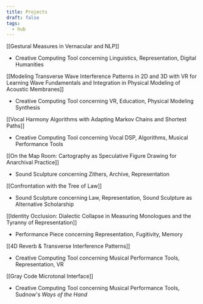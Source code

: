 ```yaml
---
title: Projects
draft: false
tags:
  - hub
---
```

 [[Gestural Measures in Vernacular and NLP]] 
 - Creative Computing Tool concerning Linguistics, Representation, Digital Humanities

 [[Modeling Transverse Wave Interference Patterns in 2D and 3D with VR for Learning Wave Fundamentals and Integration in Physical Modeling of Acoustic Membranes]]
 - Creative Computing Tool concerning VR, Education, Physical Modeling Synthesis

[[Vocal Harmony Algorithms with Adapting Markov Chains and Shortest Paths]] 
- Creative Computing Tool concerning Vocal DSP, Algorithms, Musical Performance Tools

[[On the Map Room: Cartography as Speculative Figure Drawing for Anarchival Practice]]
 - Sound Sculpture concerning Zithers, Archive, Representation

[[Confrontation with the Tree of Law]]
- Sound Sculpture concerning Law, Representation, Sound Sculpture as Alternative Scholarship

[[Identity Occlusion: Dialectic Collapse in Measuring Monologues and the Tyranny of Representation]]
- Performance Piece concerning Representation, Fugitivity, Memory

[[4D Reverb & Transverse Interference Patterns]]
- Creative Computing Tool concerning Musical Performance Tools, Representation,  VR

[[Gray Code Microtonal Interface]]
- Creative Computing Tool concerning Musical Performance Tools, Sudnow's *Ways of the Hand*

